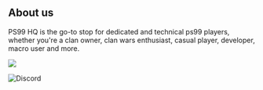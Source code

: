 ## About us
PS99 HQ is the go-to stop for dedicated and technical ps99 players, whether you're a clan owner, clan wars enthusiast, casual player, developer, macro user and more.

<a href="https://discord.gg/yaYQKYCKmb"><img src="https://img.shields.io/badge/Join_the_Discord-purple"></a>

![Discord](https://img.shields.io/discord/1219601096004075620)
